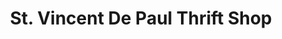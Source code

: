 ---
title: "St. Vincent De Paul Thrift Shop"
url: /verona/st-vincent-de-paul-thrift-shop/
shop: charity
---